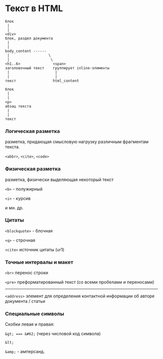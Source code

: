 # Текст в HTML

```
блок 
 |
 | 
<div> 
блок, раздел документа 
 |
 | 
body_content ------
 |                  \
 |                   \
<h1..6>               <span>
заголовочный текст    группирует inline-элементы
 |                     |
 |                     |
текст                 html_content
```

```
блок 
 |
 |  
<р> 
абзац текста 
 |
 |  
текст 
```

### Логическая разметка 

разметка, придающая смысловую нагрузку различным фрагментам текста. 

`<аbbr>`, `<cite>`, `<code>` 

### Физическая разметка 

разметка, физически выделяющая некоторый текст 

`<b>` - полужирный 

`<i>` - курсив 

и мн. др. 

### Цитаты
 
`<blockquote>` - блочная

`<q>` - строчная 
 
`<cite>` источник цитаты (ur1) 

### Точные интервалы и макет 

`<br>` перенос строки 

`<pre>` преформатированный текст (со всеми пробелами и переносами) 

---

`<address>` элемент для определения контактной информации об авторе документа / статьи 

### Специальные символы 

Скобки левая и правая:

`&gt; === &#62;` (через числовой код символа) 

`&lt;` 

`&аmр;` - амперсанд.

 
